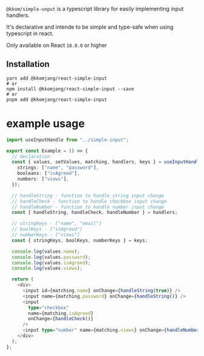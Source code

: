 `@kkom/simple-unput` is a typescript library for easily implementing input handlers.

It's declarative and intende to be simple and type-safe when using typescript in react.

Only available on React `18.0.0` or higher

## Installation

```shell
yarn add @kkomjang/react-simple-input
# or
npm install @kkomjang/react-simple-input --save
# or
pnpm add @kkomjang/react-simple-input
```

# example usage

```ts
import useInputHandle from "../simple-input";

export const Example = () => {
  // declaration
  const { values, setValues, matching, handlers, keys } = useInputHandle({
    strings: ["name", "password"],
    booleans: ["isAgreed"],
    numbers: ["views"],
  });

  // handleString - function to handle string input change
  // handleCheck - function to handle checkbox input change
  // handleNumber - function to handle number input change
  const { handleString, handleCheck, handleNumber } = handlers;

  // stringKeys - ["name", "email"]
  // boolKeys - ["isAgreed"]
  // numberKeys - ["views"]
  const { stringKeys, boolKeys, numberKeys } = keys;

  console.log(values.name);
  console.log(values.password);
  console.log(values.isAgreed);
  console.log(values.views);

  return (
    <div>
      <input id={matching.name} onChange={handleString(true)} />
      <input name={matching.password} onChange={handleString()} />
      <input
        type="checkbox"
        name={matching.isAgreed}
        onChange={handleCheck()}
      />
      <input type="number" name={matching.views} onChange={handleNumber()} />
    </div>
  );
};



```
